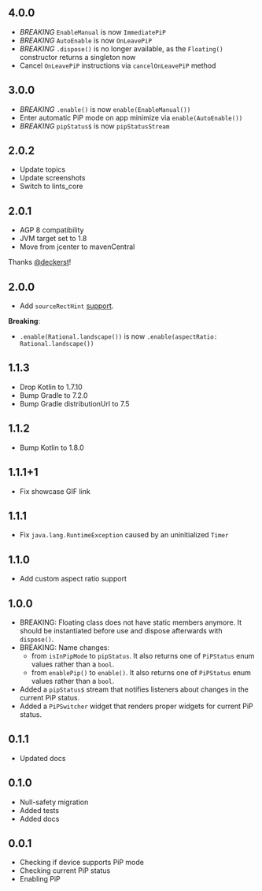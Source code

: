 ## 4.0.0

* *BREAKING* `EnableManual` is now `ImmediatePiP`
* *BREAKING* `AutoEnable` is now `OnLeavePiP`
* *BREAKING* `.dispose()` is no longer available, as the `Floating()` constructor returns a singleton now
* Cancel `OnLeavePiP` instructions via `cancelOnLeavePiP` method


## 3.0.0

* *BREAKING* `.enable()` is now `enable(EnableManual())`
* Enter automatic PiP mode on app minimize via `enable(AutoEnable())`
* *BREAKING* `pipStatus$` is now `pipStatusStream`


## 2.0.2

* Update topics
* Update screenshots
* Switch to lints_core

## 2.0.1

* AGP 8 compatibility
* JVM target set to 1.8
* Move from jcenter to mavenCentral

Thanks [@deckerst](https://github.com/deckerst)!

## 2.0.0

* Add `sourceRectHint` [support](https://developer.android.com/reference/android/app/PictureInPictureParams.Builder#setSourceRectHint(android.graphics.Rect)).

**Breaking**:

* `.enable(Rational.landscape())` is now `.enable(aspectRatio: Rational.landscape())`

## 1.1.3

* Drop Kotlin to 1.7.10
* Bump Gradle to 7.2.0
* Bump Gradle distributionUrl to 7.5

## 1.1.2

* Bump Kotlin to 1.8.0

## 1.1.1+1

* Fix showcase GIF link

## 1.1.1

* Fix `java.lang.RuntimeException` caused by an uninitialized `Timer`

## 1.1.0

* Add custom aspect ratio support

## 1.0.0

* BREAKING: Floating class does not have static members anymore. It should be instantiated before use and dispose afterwards with `dispose()`.
* BREAKING: Name changes:
  * from `isInPipMode` to `pipStatus`. It also returns one of `PiPStatus` enum values rather than a `bool`.
  * from `enablePip()` to `enable()`. It also returns one of `PiPStatus` enum values rather than a `bool`.
* Added a `pipStatus$` stream that notifies listeners about changes in the current PiP status.
* Added a `PiPSwitcher` widget that renders proper widgets for current PiP status.

## 0.1.1

* Updated docs

## 0.1.0

* Null-safety migration
* Added tests
* Added docs

## 0.0.1

* Checking if device supports PiP mode
* Checking current PiP status
* Enabling PiP
